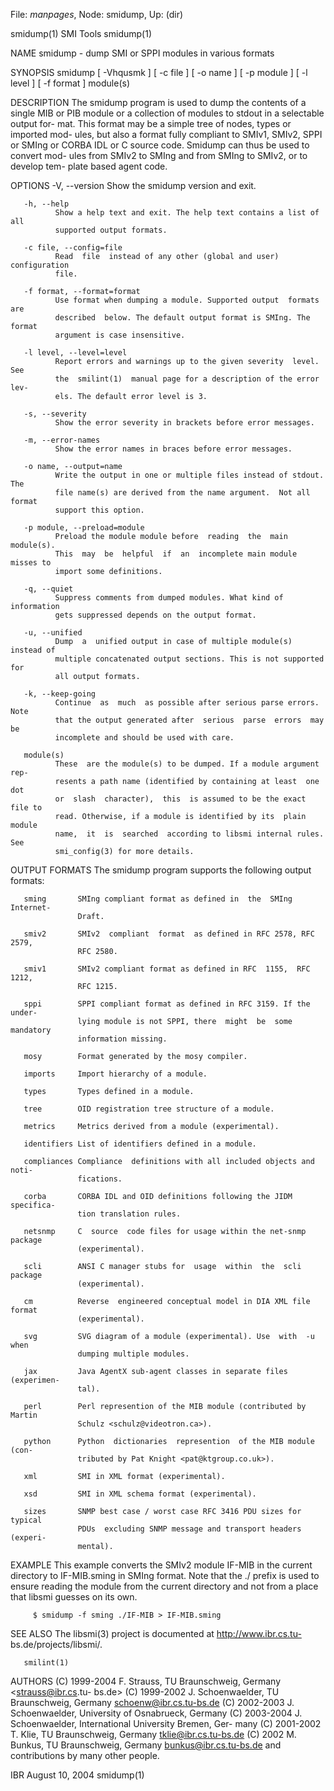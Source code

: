 File: *manpages*,  Node: smidump,  Up: (dir)

smidump(1)                         SMI Tools                        smidump(1)



NAME
       smidump - dump SMI or SPPI modules in various formats

SYNOPSIS
       smidump [ -Vhqusmk ] [ -c file ] [ -o name ] [ -p module ] [ -l level ]
       [ -f format ] module(s)

DESCRIPTION
       The smidump program is used to dump the contents of a single MIB or PIB
       module or a collection of modules to stdout in a selectable output for-
       mat.  This format may be a simple tree of nodes, types or imported mod-
       ules,  but also a format fully compliant to SMIv1, SMIv2, SPPI or SMIng
       or CORBA IDL or C source code. Smidump can thus be used to convert mod-
       ules  from  SMIv2  to SMIng and from SMIng to SMIv2, or to develop tem-
       plate based agent code.

OPTIONS
       -V, --version
              Show the smidump version and exit.

       -h, --help
              Show a help text and exit. The help text contains a list of  all
              supported output formats.

       -c file, --config=file
              Read  file  instead of any other (global and user) configuration
              file.

       -f format, --format=format
              Use format when dumping a module. Supported output  formats  are
              described  below. The default output format is SMIng. The format
              argument is case insensitive.

       -l level, --level=level
              Report errors and warnings up to the given severity  level.  See
              the  smilint(1)  manual page for a description of the error lev-
              els. The default error level is 3.

       -s, --severity
              Show the error severity in brackets before error messages.

       -m, --error-names
              Show the error names in braces before error messages.

       -o name, --output=name
              Write the output in one or multiple files instead of stdout. The
              file name(s) are derived from the name argument.  Not all format
              support this option.

       -p module, --preload=module
              Preload the module module before  reading  the  main  module(s).
              This  may  be  helpful  if  an  incomplete main module misses to
              import some definitions.

       -q, --quiet
              Suppress comments from dumped modules. What kind of  information
              gets suppressed depends on the output format.

       -u, --unified
              Dump  a  unified output in case of multiple module(s) instead of
              multiple concatenated output sections. This is not supported for
              all output formats.

       -k, --keep-going
              Continue  as  much  as possible after serious parse errors. Note
              that the output generated after  serious  parse  errors  may  be
              incomplete and should be used with care.

       module(s)
              These  are the module(s) to be dumped. If a module argument rep-
              resents a path name (identified by containing at least  one  dot
              or  slash  character),  this  is assumed to be the exact file to
              read. Otherwise, if a module is identified by its  plain  module
              name,  it  is  searched  according to libsmi internal rules. See
              smi_config(3) for more details.

OUTPUT FORMATS
       The smidump program supports the following output formats:

       sming       SMIng compliant format as defined in  the  SMIng  Internet-
                   Draft.

       smiv2       SMIv2  compliant  format  as defined in RFC 2578, RFC 2579,
                   RFC 2580.

       smiv1       SMIv2 compliant format as defined in RFC  1155,  RFC  1212,
                   RFC 1215.

       sppi        SPPI compliant format as defined in RFC 3159. If the under-
                   lying module is not SPPI, there  might  be  some  mandatory
                   information missing.

       mosy        Format generated by the mosy compiler.

       imports     Import hierarchy of a module.

       types       Types defined in a module.

       tree        OID registration tree structure of a module.

       metrics     Metrics derived from a module (experimental).

       identifiers List of identifiers defined in a module.

       compliances Compliance  definitions with all included objects and noti-
                   fications.

       corba       CORBA IDL and OID definitions following the JIDM specifica-
                   tion translation rules.

       netsnmp     C  source  code files for usage within the net-snmp package
                   (experimental).

       scli        ANSI C manager stubs for  usage  within  the  scli  package
                   (experimental).

       cm          Reverse  engineered conceptual model in DIA XML file format
                   (experimental).

       svg         SVG diagram of a module (experimental). Use  with  -u  when
                   dumping multiple modules.

       jax         Java AgentX sub-agent classes in separate files (experimen-
                   tal).

       perl        Perl represention of the MIB module (contributed by  Martin
                   Schulz <schulz@videotron.ca>).

       python      Python  dictionaries  represention  of the MIB module (con-
                   tributed by Pat Knight <pat@ktgroup.co.uk>).

       xml         SMI in XML format (experimental).

       xsd         SMI in XML schema format (experimental).

       sizes       SNMP best case / worst case RFC 3416 PDU sizes for  typical
                   PDUs  excluding SNMP message and transport headers (experi-
                   mental).


EXAMPLE
       This example converts the SMIv2 module IF-MIB in the current  directory
       to  IF-MIB.sming  in  SMIng  format. Note that the ./ prefix is used to
       ensure reading the module from the current directory  and  not  from  a
       place that libsmi guesses on its own.

         $ smidump -f sming ./IF-MIB > IF-MIB.sming

SEE ALSO
       The   libsmi(3)   project   is   documented   at  http://www.ibr.cs.tu-
       bs.de/projects/libsmi/.

       smilint(1)

AUTHORS
       (C) 1999-2004 F. Strauss, TU Braunschweig, Germany  <strauss@ibr.cs.tu-
       bs.de>
       (C)    1999-2002    J.    Schoenwaelder,   TU   Braunschweig,   Germany
       <schoenw@ibr.cs.tu-bs.de>
       (C) 2002-2003 J. Schoenwaelder, University of Osnabrueck, Germany
       (C) 2003-2004 J. Schoenwaelder, International University  Bremen,  Ger-
       many
       (C) 2001-2002 T. Klie, TU Braunschweig, Germany <tklie@ibr.cs.tu-bs.de>
       (C) 2002 M. Bunkus, TU Braunschweig, Germany <bunkus@ibr.cs.tu-bs.de>
       and contributions by many other people.



IBR                             August 10, 2004                     smidump(1)
